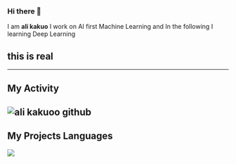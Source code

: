 ### Hi there 👋          

I am **ali kakuo** 
I work on AI first Machine Learning and In the following I learning Deep Learning
## this is real
---
## My Activity
![ali kakuoo github](https://github-readme-stats.vercel.app/api?username=AliKakoo&show_icons=true&theme=radical)
---
## My Projects Languages
<img src="https://github-readme-stats.vercel.app/api/top-langs/?username=AliKakoo&hide_progress=true" />
